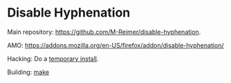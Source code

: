 Disable Hyphenation
====================

Main repository: https://github.com/M-Reimer/disable-hyphenation.

AMO: https://addons.mozilla.org/en-US/firefox/addon/disable-hyphenation/

Hacking: Do a [temporary install](https://developer.mozilla.org/en-US/Add-ons/WebExtensions/Temporary_Installation_in_Firefox).

Building: [make](https://www.gnu.org/software/make/)
